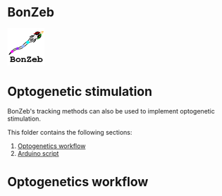 # BonZeb
![](../../Resources/BonZeb_Logo.png)

# Optogenetic stimulation
BonZeb's tracking methods can also be used to implement optogenetic stimulation.

This folder contains the following sections:
1. [Optogenetics workflow](#optogenetics-workflow)
2. [Arduino script](#arduino-script)

# Optogenetics workflow
